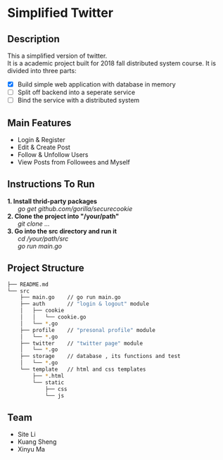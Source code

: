 # Simplified Twitter

## Description
This a simplified version of twitter.  
It is a academic project built for 2018 fall distributed system course.
It is divided into three parts:
- [x] Build simple web application with database in memory
- [ ] Split off backend into a seperate service
- [ ] Bind the service with a distributed system

## Main Features
- Login & Register
- Edit & Create Post
- Follow & Unfollow Users
- View Posts from Followees and Myself 

## Instructions To Run
**1. Install thrid-party packages**   
&nbsp;&nbsp;&nbsp;&nbsp;&nbsp;&nbsp;*go get github.com/gorilla/securecookie*  
**2. Clone the project into "/your/path"**  
&nbsp;&nbsp;&nbsp;&nbsp;&nbsp;&nbsp;*git clone ...*   
**3. Go into the src directory and run it**  
&nbsp;&nbsp;&nbsp;&nbsp;&nbsp;&nbsp;*cd /your/path/src*  
&nbsp;&nbsp;&nbsp;&nbsp;&nbsp;&nbsp;*go run main.go*

## Project Structure
```bash
├── README.md
└── src
    ├── main.go    // go run main.go
    ├── auth       // "login & logout" module
    │   ├── cookie
    │   │   └── cookie.go
    │   └── *.go
    ├── profile    // "presonal profile" module
    │   └── *.go
    ├── twitter    // "twitter page" module
    │   └── *.go
    ├── storage    // database , its functions and test
    │   └── *.go
    └── template   // html and css templates
        ├── *.html
        └── static
            ├── css
            └── js
```

## Team
- Site Li
- Kuang Sheng
- Xinyu Ma
